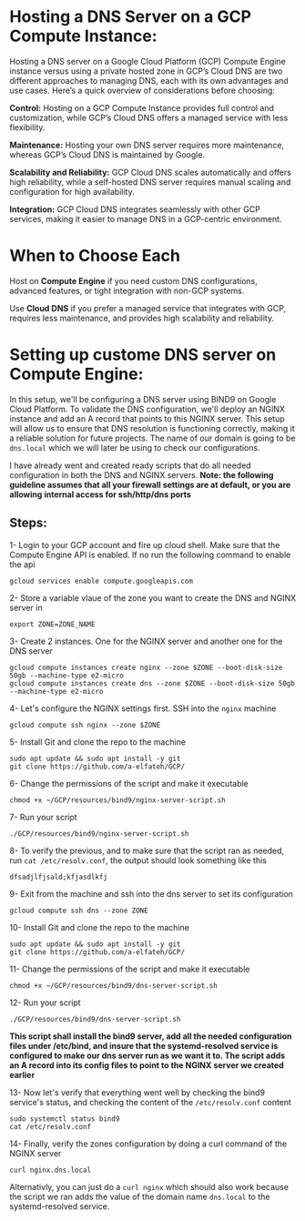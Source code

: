 # Hosting a DNS Server on a GCP Compute Instance:
Hosting a DNS server on a Google Cloud Platform (GCP) Compute Engine instance versus using a private hosted zone in GCP’s Cloud DNS are two different approaches to managing DNS, each with its own advantages and use cases. Here’s a quick overview of considerations before choosing:

**Control:** Hosting on a GCP Compute Instance provides full control and customization, while GCP’s Cloud DNS offers a managed service with less flexibility.

**Maintenance:** Hosting your own DNS server requires more maintenance, whereas GCP’s Cloud DNS is maintained by Google.

**Scalability and Reliability:** GCP Cloud DNS scales automatically and offers high reliability, while a self-hosted DNS server requires manual scaling and configuration for high availability.

**Integration:** GCP Cloud DNS integrates seamlessly with other GCP services, making it easier to manage DNS in a GCP-centric environment.

# When to Choose Each

Host on **Compute Engine** if you need custom DNS configurations, advanced features, or tight integration with non-GCP systems.

Use **Cloud DNS** if you prefer a managed service that integrates with GCP, requires less maintenance, and provides high scalability and reliability.

# Setting up custome DNS server on Compute Engine:
In this setup, we'll be configuring a DNS server using BIND9 on Google Cloud Platform. To validate the DNS configuration, we'll deploy an NGINX instance and add an A record that points to this NGINX server. This setup will allow us to ensure that DNS resolution is functioning correctly, making it a reliable solution for future projects. The name of our domain is going to be ```dns.local``` which we will later be using to check our configurations.

I have already went and created ready scripts that do all needed configuration in both the DNS and NGINX servers.
**Note: the following guideline assumes that all your firewall settings are at default, or you are allowing internal access for ssh/http/dns ports**

## Steps:
1- Login to your GCP account and fire up cloud shell. Make sure that the Compute Engine API is enabled. If no run the following command to enable the api
```
gcloud services enable compute.googleapis.com
```

2- Store a variable vlaue of the zone you want to create the DNS and NGINX server in
```
export ZONE=ZONE_NAME
```

3- Create 2 instances. One for the NGINX server and another one for the DNS server
```
gcloud compute instances create nginx --zone $ZONE --boot-disk-size 50gb --machine-type e2-micro
gcloud compute instances create dns --zone $ZONE --boot-disk-size 50gb --machine-type e2-micro
```

4- Let's configure the NGINX settings first. SSH into the ```nginx``` machine
```
gcloud compute ssh nginx --zone $ZONE
```

5- Install Git and clone the repo to the machine
```
sudo apt update && sudo apt install -y git
git clone https://github.com/a-elfateh/GCP/
```

6- Change the permissions of the script and make it executable
```
chmod +x ~/GCP/resources/bind9/nginx-server-script.sh
```

7- Run your script
```
./GCP/resources/bind9/nginx-server-script.sh
```

8- To verify the previous, and to make sure that the script ran as needed, run ```cat /etc/resolv.conf```, the output should look something like this
```
dfsadjlfjsald;kfjasdlkfj
```

9- Exit from the machine and ssh into the dns server to set its configuration
```
gcloud compute ssh dns --zone ZONE
```

10- Install Git and clone the repo to the machine
```
sudo apt update && sudo apt install -y git
git clone https://github.com/a-elfateh/GCP/
```

11- Change the permissions of the script and make it executable
```
chmod +x ~/GCP/resources/bind9/dns-server-script.sh
```

12- Run your script
```
./GCP/resources/bind9/dns-server-script.sh
```

**This script shall install the bind9 server, add all the needed configuration files under /etc/bind, and insure that the systemd-resolved service is configured to make our dns server run as we want it to. The script adds an A record into its config files to point to the NGINX server we created earlier**

13- Now let's verify that everything went well by checking the bind9 service's status, and checking the content of the ```/etc/resolv.conf``` content
```
sudo systemctl status bind9
cat /etc/resolv.conf
```

14- Finally, verify the zones configuration by doing a curl command of the NGINX server
```
curl nginx.dns.local
```

Alternativly, you can just do a ```curl nginx``` which should also work because the script we ran adds the value of the domain name ```dns.local``` to the systemd-resolved service.
